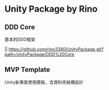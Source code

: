 # Unity Package by Rino

## DDD Core
基本的DDD框架

|| https://github.com/rino3390/UnityPackage.git?path=UnityPackage/DDD%20Core

## MVP Template
Unity新專案使用模板，含資料夾結構設計
